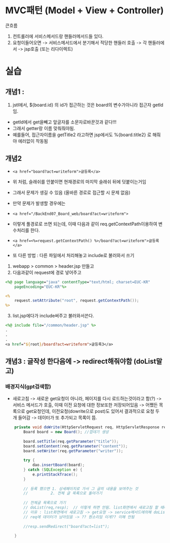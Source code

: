 # MVC패턴 (Model + View + Controller)
큰흐름 
1. 컨트롤러에 서비스메서드랑 핸들러메서드들 있다.
2. 요청이들어오면 -> 서비스메서드에서 분기해서 적당한 핸들러 호출 -> 각 핸들러에서 -> jsp호출 (또는 리다이렉트)
 
# 실습

## 개념1 : 
1. jstl에서, ${board.id} 의 id가 접근하는 것은 board의 변수가아니라 접근자 getId임. 
- getId에서 get을빼고 앞글자를 소문자로바꾼것과 같다!!!
-  그래서 getter랑 이름 맞춰줘야됨.
- 예를들어, 접근자이름을 getTitle2 라고하면 jsp에서도 %{board.title2} 로 해줘야 에러없이 작동됨
 
## 개념2 
- `<a href="board?act=writeform">글등록</a>`
- 위 처럼, 슬래쉬를 안붙이면 현재경로의 마지막 슬래쉬 뒤에 덧붙이는거임
- 그래서 문제가 생길 수 있음 (올바른 경로로 접근할 시 문제 없음)
- 만약 문제가 발생할 경우에는
- `<a href="/BackEnd07_Board_web/board?act=writeform">` 
- 이렇게 풀경로로 쓰면 되는데, 이때 다음과 같이 req.getContextPath이용하여 변수처리를 한다.
- `<a href=<%=request.getContextPath() %>/board?act=writeform">글등록</a>`
  
- 또 다른 방법 : 다른 파일에서 처리해놓고 include로 불러와서 쓰기
1. webapp > common > header.jsp 만들고
2. 다음과같이 request에 경로 넣어주고
```jsp
<%@ page language="java" contentType="text/html; charset=EUC-KR"
    pageEncoding="EUC-KR"%>

<%
	request.setAttribute("root", request.getContextPath());
%>
```
3. list.jsp에다가 include써주고 불러와서쓴다.
```jsp
<%@ include file="/common/header.jsp" %>
.
.
.
<a href="${root}/board?act=writeform">글등록3</a>
```

## 개념3 : 글작성 한다음에 -> redirect해줘야함 (doList말고)
### 배경지식(gpt검색함)
- 새로고침 -> 새로운 get요청이 아니라, 페이지를 다시 로드하는것이라고 함(?) -> 서비스 메서드가 호출, 이때 이전 요청에 대한 정보또한 저장되어있음 -> 어쨌든 목록으로 get요청인데, 이전요청(dowrite으로 post)도 있어서 결과적으로 요청 두 개 들어감 -> 데이터가 또 추가되고 목록이 뜸.

```java
	private void doWrite(HttpServletRequest req, HttpServletResponse resp) throws ServletException, IOException {
		Board board = new Board(); //껍데기 생성
		
		board.setTitle(req.getParameter("title"));
		board.setContent(req.getParameter("content"));
		board.setWriter(req.getParameter("writer"));
		
		try {
			dao.insertBoard(board);
		} catch (SQLException e) {
			e.printStackTrace();
		}
		
		// 등록 했으면 1. 상세페이지로 가서 그 글의 내용을 보여주는 것
		//			2. 전체 글 목록으로 돌아가기
		
		// 전체글 목록으로 가기
		// doList(req,resp);  // 이렇게 하면 안됨. list화면에서 새로고침 할 때마다 추가됨.
		// 이유 : list화면에서 새로고침 -> get요청 -> service메서드에의해 doList()호출 -> doList는 포워드 메서드
		// req에 데이터가 남아있음 -> ?? 뭔소리임 이게?? 이해 안됨
		
		//resp.sendRedirect("board?act=list");
			
	}
```